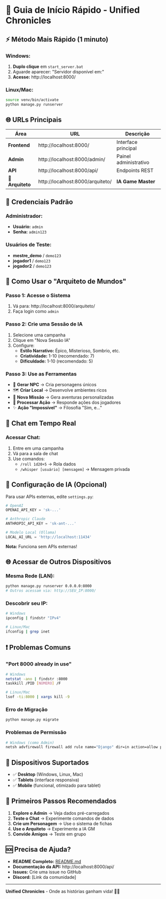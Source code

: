 # 🚀 Guia de Início Rápido - Unified Chronicles

## ⚡ Método Mais Rápido (1 minuto)

### Windows:
1. **Duplo clique** em `start_server.bat`
2. Aguarde aparecer: "Servidor disponível em:"
3. **Acesse:** http://localhost:8000/

### Linux/Mac:
```bash
source venv/bin/activate
python manage.py runserver
```

## 🌐 URLs Principais

| Área | URL | Descrição |
|------|-----|-----------|
| **Frontend** | http://localhost:8000/ | Interface principal |
| **Admin** | http://localhost:8000/admin/ | Painel administrativo |
| **API** | http://localhost:8000/api/ | Endpoints REST |
| **🧿 Arquiteto** | http://localhost:8000/arquiteto/ | **IA Game Master** |

## 🔑 Credenciais Padrão

### Administrador:
- **Usuário:** `admin`
- **Senha:** `admin123`

### Usuários de Teste:
- **mestre_demo** / `demo123`
- **jogador1** / `demo123`
- **jogador2** / `demo123`

## 🧿 Como Usar o "Arquiteto de Mundos"

### Passo 1: Acesse o Sistema
1. Vá para: http://localhost:8000/arquiteto/
2. Faça login como `admin`

### Passo 2: Crie uma Sessão de IA
1. Selecione uma campanha
2. Clique em "Nova Sessão IA"
3. Configure:
   - **Estilo Narrativo:** Épico, Misterioso, Sombrio, etc.
   - **Criatividade:** 1-10 (recomendado: 7)
   - **Dificuldade:** 1-10 (recomendado: 5)

### Passo 3: Use as Ferramentas
- 👥 **Gerar NPC** → Cria personagens únicos
- 🗺️ **Criar Local** → Desenvolve ambientes ricos
- 📜 **Nova Missão** → Gera aventuras personalizadas
- 🎲 **Processar Ação** → Responde ações dos jogadores
- ✨ **Ação "Impossível"** → Filosofia "Sim, e..."

## 💬 Chat em Tempo Real

### Acessar Chat:
1. Entre em uma campanha
2. Vá para a sala de chat
3. Use comandos:
   - `/roll 1d20+5` → Rola dados
   - `/whisper [usuário] [mensagem]` → Mensagem privada

## 🔧 Configuração de IA (Opcional)

Para usar APIs externas, edite `settings.py`:

```python
# OpenAI
OPENAI_API_KEY = 'sk-...'

# Anthropic Claude  
ANTHROPIC_API_KEY = 'sk-ant-...'

# Modelo Local (Ollama)
LOCAL_AI_URL = 'http://localhost:11434'
```

**Nota:** Funciona sem APIs externas!

## 🌐 Acessar de Outros Dispositivos

### Mesma Rede (LAN):
```bash
python manage.py runserver 0.0.0.0:8000
# Outros acessam via: http://SEU_IP:8000/
```

### Descobrir seu IP:
```bash
# Windows
ipconfig | findstr "IPv4"

# Linux/Mac  
ifconfig | grep inet
```

## ❗ Problemas Comuns

### "Port 8000 already in use"
```bash
# Windows
netstat -ano | findstr :8000
taskkill /PID [NÚMERO] /F

# Linux/Mac
lsof -ti:8000 | xargs kill -9
```

### Erro de Migração
```bash
python manage.py migrate
```

### Problemas de Permissão
```bash
# Windows (como Admin)
netsh advfirewall firewall add rule name="Django" dir=in action=allow protocol=TCP localport=8000
```

## 📱 Dispositivos Suportados

- ✅ **Desktop** (Windows, Linux, Mac)
- ✅ **Tablets** (interface responsiva)
- ✅ **Mobile** (funcional, otimizado para tablet)

## 🎯 Primeiros Passos Recomendados

1. **Explore o Admin** → Veja dados pré-carregados
2. **Teste o Chat** → Experimente comandos de dados
3. **Crie um Personagem** → Use o sistema de fichas
4. **Use o Arquiteto** → Experimente a IA GM
5. **Convide Amigos** → Teste em grupo

## 🆘 Precisa de Ajuda?

- **README Completo:** [README.md](README.md)
- **Documentação da API:** http://localhost:8000/api/
- **Issues:** Crie uma issue no GitHub
- **Discord:** [Link da comunidade]

---

**Unified Chronicles** - Onde as histórias ganham vida! 🎲✨